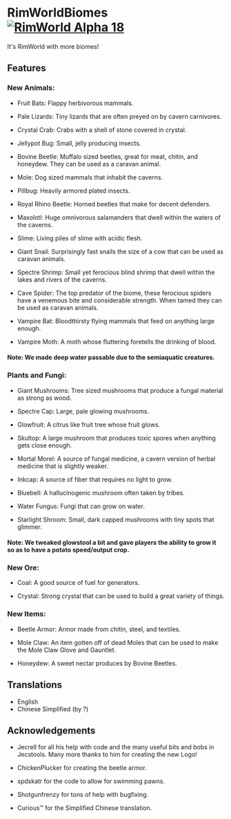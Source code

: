 # RimWorldBiomes [![RimWorld Alpha 18](https://img.shields.io/badge/RimWorld-Alpha%2018-brightgreen.svg)](http://rimworldgame.com/)

It's RimWorld with more biomes!

## Features
### New Animals:

 - Fruit Bats: Flappy herbivorous mammals.

 - Pale Lizards: Tiny lizards that are often preyed on by cavern carnivores.

 - Crystal Crab: Crabs with a shell of stone covered in crystal.

 - Jellypot Bug: Small, jelly producing insects.

 - Bovine Beetle: Muffalo sized beetles, great for meat, chitin, and honeydew. They can be used as a caravan animal.

 - Mole: Dog sized mammals that inhabit the caverns.

 - Pillbug: Heavily armored plated insects.

 - Royal Rhino Beetle: Horned beetles that make for decent defenders.

 - Maxolotl: Huge omnivorous salamanders that dwell within the waters of the caverns.

 - Slime: Living piles of slime with acidic flesh.

 - Giant Snail: Surprisingly fast snails the size of a cow that can be used as caravan animals.

 - Spectre Shrimp: Small yet ferocious blind shrimp that dwell within the lakes and rivers of the caverns.

 - Cave Spider: The top predator of the biome, these ferocious spiders have a venemous bite and considerable strength. When tamed they can be used as caravan animals.

 - Vampire Bat: Bloodthirsty flying mammals that feed on anything large enough.

 - Vampire Moth: A moth whose fluttering foretells the drinking of blood.

#### Note: We made deep water passable due to the semiaquatic creatures.

### Plants and Fungi:

 - Giant Mushrooms: Tree sized mushrooms that produce a fungal material as strong as wood.

 - Spectre Cap: Large, pale glowing mushrooms.

 - Glowfruit: A citrus like fruit tree whose fruit glows.

 - Skultop: A large mushroom that produces toxic spores when anything gets close enough.

 - Mortal Morel: A source of fungal medicine, a cavern version of herbal medicine that is slightly weaker.

 - Inkcap: A source of fiber that requires no light to grow.

 - Bluebell: A hallucinogenic mushroom often taken by tribes.

 - Water Fungus: Fungi that can grow on water.

 - Starlight Shroom: Small, dark capped mushrooms with tiny spots that glimmer.

#### Note: We tweaked glowstool a bit and gave players the ability to grow it so as to have a potato speed/output crop.

### New Ore:

 - Coal: A good source of fuel for generators.

 - Crystal: Strong crystal that can be used to build a great variety of things.


### New Items:

 - Beetle Armor: Armor made from chitin, steel, and textiles.

 - Mole Claw: An item gotten off of dead Moles that can be used to make the Mole Claw Glove and Gauntlet.

 - Honeydew: A sweet nectar produces by Bovine Beetles.


## Translations
- English
- Chinese Simplified (by ?)

## Acknowledgements
- Jecrell for all his help with code and the many useful bits and bobs in Jecstools. Many more thanks to him for creating the new Logo!

 - ChickenPlucker for creating the beetle armor.

 - spdskatr for the code to allow for swimming pawns.

 - Shotgunfrenzy for tons of help with bugfixing.

 - Curious™ for the Simplified Chinese translation.
